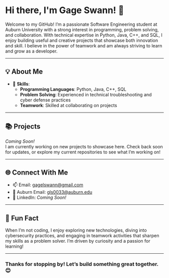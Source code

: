 # Hi there, I'm Gage Swann! 👋

Welcome to my GitHub! I’m a passionate Software Engineering student at Auburn University with a strong interest in programming, problem solving, and collaboration. With technical expertise in Python, Java, C++, and SQL, I enjoy building useful and creative projects that showcase both innovation and skill. I believe in the power of teamwork and am always striving to learn and grow as a developer.

---

## 💡 **About Me**

- 🌟 **Skills**:  
  - **Programming Languages**: Python, Java, C++, SQL  
  - **Problem Solving**: Experienced in technical troubleshooting and cyber defense practices  
  - **Teamwork**: Skilled at collaborating on projects

---

## 📚 **Projects**
*Coming Soon!*  
I am currently working on new projects to showcase here. Check back soon for updates, or explore my current repositories to see what I’m working on!

---

## 🌐 **Connect With Me**
- 📫 Email: gagelswann@gmail.com  
- 📧 Auburn Email: gls0033@auburn.edu  
- 💼 LinkedIn: *Coming Soon!*  

---

## 🚀 **Fun Fact**
When I’m not coding, I enjoy exploring new technologies, diving into cybersecurity practices, and engaging in teamwork activities that sharpen my skills as a problem solver. I’m driven by curiosity and a passion for learning!

---

### Thanks for stopping by! Let’s build something great together. 😊
